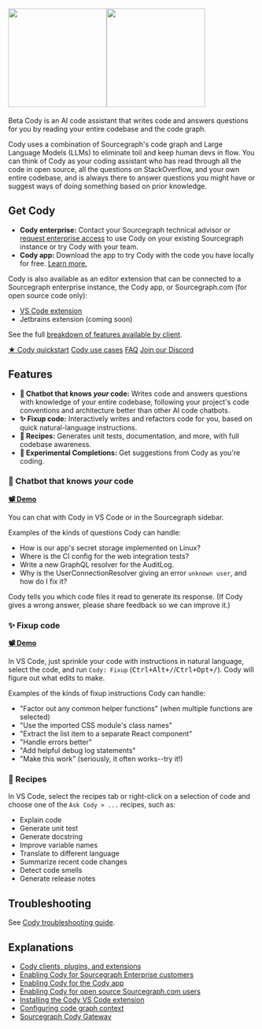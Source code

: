 # <picture title="Cody"><img class="theme-dark-only" src="https://storage.googleapis.com/sourcegraph-assets/cody/20230417/logomark-default-text-white.png" width="200"><img class="theme-light-only" src="https://storage.googleapis.com/sourcegraph-assets/cody/20230417/logomark-default-text-black.png" width="200"><div style="display:none">Cody</div></picture>

<span class="badge badge-beta">Beta</span> Cody is an AI code assistant that writes code and answers questions for you by reading your entire codebase and the code graph.

Cody uses a combination of Sourcegraph's code graph and Large Language Models (LLMs) to eliminate toil and keep human devs in flow. You can think of Cody as your coding assistant who has read through all the code in open source, all the questions on StackOverflow, and your own entire codebase, and is always there to answer questions you might have or suggest ways of doing something based on prior knowledge.

## Get Cody

- **Cody enterprise:** Contact your Sourcegraph technical advisor or [request enterprise access](https://about.sourcegraph.com/cody#cody-for-work) to use Cody on your existing Sourcegraph instance or try Cody with your team.
- **Cody app:** Download the app to try Cody with the code you have locally for free. [Learn more.](../app/index.md)

Cody is also available as an editor extension that can be connected to a Sourcegraph enterprise instance, the Cody app, or Sourcegraph.com (for open source code only):
  - [VS Code extension](https://marketplace.visualstudio.com/items?itemName=sourcegraph.cody-ai)
  - Jetbrains extension (coming soon)

See the full [breakdown of features available by client](client_feature_availability.md).

<div class="getting-started">
  <a class="btn btn-primary text-center" href="quickstart">★ Cody quickstart</a>
  <a class="btn text-center" href="explanations/use_cases">Cody use cases</a>
  <a class="btn text-center" href="faq">FAQ</a>
  <a class="btn text-center" href="https://discord.com/servers/sourcegraph-969688426372825169">Join our Discord</a>
</div>

## Features

<!-- NOTE: These should stay roughly in sync with client/cody/README.md, although these need to be not specific to VS Code. -->

- **🤖 Chatbot that knows _your_ code:** Writes code and answers questions with knowledge of your entire codebase, following your project's code conventions and architecture better than other AI code chatbots.
- **✨ Fixup code:** Interactively writes and refactors code for you, based on quick natural-language instructions.
- **📖 Recipes:** Generates unit tests, documentation, and more, with full codebase awareness.
- **🧪 Experimental Completions:** Get suggestions from Cody as you're coding.

### 🤖 Chatbot that knows _your_ code

[**📽️ Demo**](https://twitter.com/beyang/status/1647744307045228544)

You can chat with Cody in VS Code or in the Sourcegraph sidebar.

Examples of the kinds of questions Cody can handle:

- How is our app's secret storage implemented on Linux?
- Where is the CI config for the web integration tests?
- Write a new GraphQL resolver for the AuditLog.
- Why is the UserConnectionResolver giving an error `unknown user`, and how do I fix it?

Cody tells you which code files it read to generate its response. (If Cody gives a wrong answer, please share feedback so we can improve it.)

### ✨ Fixup code

[**📽️ Demo**](https://twitter.com/sqs/status/1647673013343780864)

In VS Code, just sprinkle your code with instructions in natural language, select the code, and run `Cody: Fixup` (<kbd>Ctrl+Alt+/</kbd>/<kbd>Ctrl+Opt+/</kbd>). Cody will figure out what edits to make.

Examples of the kinds of fixup instructions Cody can handle:

- "Factor out any common helper functions" (when multiple functions are selected)
- "Use the imported CSS module's class names"
- "Extract the list item to a separate React component"
- "Handle errors better"
- "Add helpful debug log statements"
- "Make this work" (seriously, it often works--try it!)

### 📖 Recipes

In VS Code, select the recipes tab or  right-click on a selection of code and choose one of the `Ask Cody > ...` recipes, such as:

- Explain code
- Generate unit test
- Generate docstring
- Improve variable names
- Translate to different language
- Summarize recent code changes
- Detect code smells
- Generate release notes

## Troubleshooting

See [Cody troubleshooting guide](troubleshooting.md).

## Explanations

- [Cody clients, plugins, and extensions](explanations/cody_clients.md)
- [Enabling Cody for Sourcegraph Enterprise customers](explanations/enabling_cody_enterprise.md)
- [Enabling Cody for the Cody app](../app/index.md)
- [Enabling Cody for open source Sourcegraph.com users](explanations/enabling_cody.md)
- [Installing the Cody VS Code extension](explanations/installing_vs_code.md)
- [Configuring code graph context](explanations/code_graph_context.md)
- [Sourcegraph Cody Gateway](explanations/cody_gateway.md)
